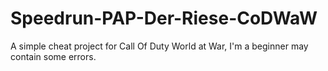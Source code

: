# Speedrun-PAP-Der-Riese-CoDWaW

A simple cheat project for Call Of Duty World at War, I'm a beginner may contain some errors.
